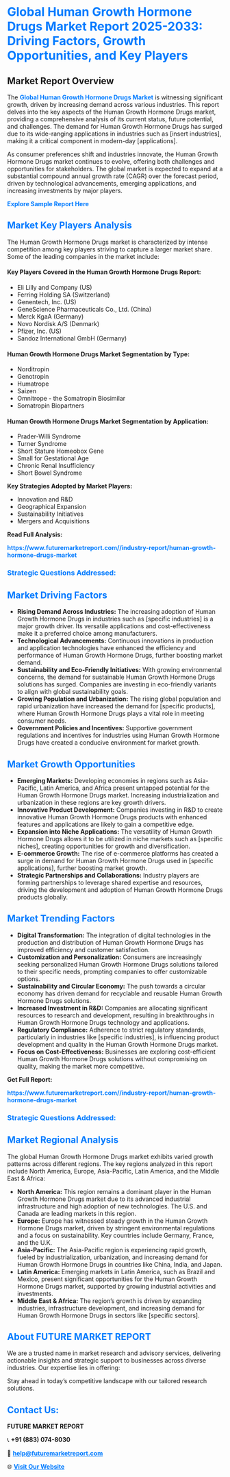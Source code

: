<h1 style="color: #007BFF;">Global Human Growth Hormone Drugs Market Report 2025-2033: Driving Factors, Growth Opportunities, and Key Players</h1>

<section id="overview">
<h2>Market Report Overview</h2>
<p>The <a href="https://www.futuremarketreport.com//industry-report/human-growth-hormone-drugs-market" style="color: #007BFF; text-decoration: none;"><strong>Global Human Growth Hormone Drugs Market</strong></a> is witnessing significant growth, driven by increasing demand across various industries. This report delves into the key aspects of the Human Growth Hormone Drugs market, providing a comprehensive analysis of its current status, future potential, and challenges. The demand for Human Growth Hormone Drugs has surged due to its wide-ranging applications in industries such as [insert industries], making it a critical component in modern-day [applications].</p>
<p>As consumer preferences shift and industries innovate, the Human Growth Hormone Drugs market continues to evolve, offering both challenges and opportunities for stakeholders. The global market is expected to expand at a substantial compound annual growth rate (CAGR) over the forecast period, driven by technological advancements, emerging applications, and increasing investments by major players.</p>
</section>

<section id="overview">
<p><a href="https://www.futuremarketreport.com//request-sample/reportId=52981" style="color: #007BFF; text-decoration: none;"><strong>Explore Sample Report Here</strong></a></p>
</section>

<section id="key-players">
<h2 style="color: #007BFF;">Market Key Players Analysis</h2>
<p>The Human Growth Hormone Drugs market is characterized by intense competition among key players striving to capture a larger market share. Some of the leading companies in the market include:</p>
<h4>Key Players Covered in the Human Growth Hormone Drugs Report:</h4>
<ul><li>Eli Lilly and Company (US)</li><li>Ferring Holding SA (Switzerland)</li><li>Genentech, Inc. (US)</li><li>GeneScience Pharmaceuticals Co., Ltd. (China)</li><li>Merck KgaA (Germany)</li><li>Novo Nordisk A/S (Denmark)</li><li>Pfizer, Inc. (US)</li><li>Sandoz International GmbH (Germany)</li></ul>
<h4>Human Growth Hormone Drugs Market Segmentation by Type:</h4>
<ul><li>Norditropin</li><li>Genotropin</li><li>Humatrope</li><li>Saizen</li><li>Omnitrope - the Somatropin Biosimilar</li><li>Somatropin Biopartners</li></ul>

<h4>Human Growth Hormone Drugs Market Segmentation by Application:</h4>
<ul><li>Prader-Willi Syndrome</li><li>Turner Syndrome</li><li>Short Stature Homeobox Gene</li><li>Small for Gestational Age</li><li>Chronic Renal Insufficiency</li><li>Short Bowel Syndrome</li></ul>
<p><strong>Key Strategies Adopted by Market Players:</strong></p>
<ul>
<li>Innovation and R&D</li>
<li>Geographical Expansion</li>
<li>Sustainability Initiatives</li>
<li>Mergers and Acquisitions</li>
</ul>
</section>

<section>
<p><strong>Read Full Analysis: </strong></p><a href="https://www.futuremarketreport.com//industry-report/human-growth-hormone-drugs-market" style="color: #007BFF; text-decoration: none;"><strong>https://www.futuremarketreport.com//industry-report/human-growth-hormone-drugs-market</strong></a>
<h3 style="color: #007BFF;">Strategic Questions Addressed:</h3>
</section>

<section id="driving-factors">
<h2 style="color: #007BFF;">Market Driving Factors</h2>
<ul>
<li><strong>Rising Demand Across Industries:</strong> The increasing adoption of Human Growth Hormone Drugs in industries such as [specific industries] is a major growth driver. Its versatile applications and cost-effectiveness make it a preferred choice among manufacturers.</li>
<li><strong>Technological Advancements:</strong> Continuous innovations in production and application technologies have enhanced the efficiency and performance of Human Growth Hormone Drugs, further boosting market demand.</li>
<li><strong>Sustainability and Eco-Friendly Initiatives:</strong> With growing environmental concerns, the demand for sustainable Human Growth Hormone Drugs solutions has surged. Companies are investing in eco-friendly variants to align with global sustainability goals.</li>
<li><strong>Growing Population and Urbanization:</strong> The rising global population and rapid urbanization have increased the demand for [specific products], where Human Growth Hormone Drugs plays a vital role in meeting consumer needs.</li>
<li><strong>Government Policies and Incentives:</strong> Supportive government regulations and incentives for industries using Human Growth Hormone Drugs have created a conducive environment for market growth.</li>
</ul>
</section>

<section id="growth-opportunities">
<h2 style="color: #007BFF;">Market Growth Opportunities</h2>
<ul>
<li><strong>Emerging Markets:</strong> Developing economies in regions such as Asia-Pacific, Latin America, and Africa present untapped potential for the Human Growth Hormone Drugs market. Increasing industrialization and urbanization in these regions are key growth drivers.</li>
<li><strong>Innovative Product Development:</strong> Companies investing in R&D to create innovative Human Growth Hormone Drugs products with enhanced features and applications are likely to gain a competitive edge.</li>
<li><strong>Expansion into Niche Applications:</strong> The versatility of Human Growth Hormone Drugs allows it to be utilized in niche markets such as [specific niches], creating opportunities for growth and diversification.</li>
<li><strong>E-commerce Growth:</strong> The rise of e-commerce platforms has created a surge in demand for Human Growth Hormone Drugs used in [specific applications], further boosting market growth.</li>
<li><strong>Strategic Partnerships and Collaborations:</strong> Industry players are forming partnerships to leverage shared expertise and resources, driving the development and adoption of Human Growth Hormone Drugs products globally.</li>
</ul>
</section>

<section id="trending-factors">
<h2 style="color: #007BFF;">Market Trending Factors</h2>
<ul>
<li><strong>Digital Transformation:</strong> The integration of digital technologies in the production and distribution of Human Growth Hormone Drugs has improved efficiency and customer satisfaction.</li>
<li><strong>Customization and Personalization:</strong> Consumers are increasingly seeking personalized Human Growth Hormone Drugs solutions tailored to their specific needs, prompting companies to offer customizable options.</li>
<li><strong>Sustainability and Circular Economy:</strong> The push towards a circular economy has driven demand for recyclable and reusable Human Growth Hormone Drugs solutions.</li>
<li><strong>Increased Investment in R&D:</strong> Companies are allocating significant resources to research and development, resulting in breakthroughs in Human Growth Hormone Drugs technology and applications.</li>
<li><strong>Regulatory Compliance:</strong> Adherence to strict regulatory standards, particularly in industries like [specific industries], is influencing product development and quality in the Human Growth Hormone Drugs market.</li>
<li><strong>Focus on Cost-Effectiveness:</strong> Businesses are exploring cost-efficient Human Growth Hormone Drugs solutions without compromising on quality, making the market more competitive.</li>
</ul>
</section>

<section>
<p><strong>Get Full Report: </strong></p><a href="https://www.futuremarketreport.com//industry-report/human-growth-hormone-drugs-market" style="color: #007BFF; text-decoration: none;"><strong>https://www.futuremarketreport.com//industry-report/human-growth-hormone-drugs-market</strong></a>
<h3 style="color: #007BFF;">Strategic Questions Addressed:</h3>
</section>


<section id="regional-analysis">
<h2 style="color: #007BFF;">Market Regional Analysis</h2>
<p>The global Human Growth Hormone Drugs market exhibits varied growth patterns across different regions. The key regions analyzed in this report include North America, Europe, Asia-Pacific, Latin America, and the Middle East & Africa:</p>
<ul>
<li><strong>North America:</strong> This region remains a dominant player in the Human Growth Hormone Drugs market due to its advanced industrial infrastructure and high adoption of new technologies. The U.S. and Canada are leading markets in this region.</li>
<li><strong>Europe:</strong> Europe has witnessed steady growth in the Human Growth Hormone Drugs market, driven by stringent environmental regulations and a focus on sustainability. Key countries include Germany, France, and the U.K.</li>
<li><strong>Asia-Pacific:</strong> The Asia-Pacific region is experiencing rapid growth, fueled by industrialization, urbanization, and increasing demand for Human Growth Hormone Drugs in countries like China, India, and Japan.</li>
<li><strong>Latin America:</strong> Emerging markets in Latin America, such as Brazil and Mexico, present significant opportunities for the Human Growth Hormone Drugs market, supported by growing industrial activities and investments.</li>
<li><strong>Middle East & Africa:</strong> The region’s growth is driven by expanding industries, infrastructure development, and increasing demand for Human Growth Hormone Drugs in sectors like [specific sectors].</li>
</ul>
</section>

<footer>
<h2 style="color: #007BFF;">About FUTURE MARKET REPORT</h2>
<p>We are a trusted name in market research and advisory services, delivering actionable insights and strategic support to businesses across diverse industries. Our expertise lies in offering:</p>

<p>Stay ahead in today’s competitive landscape with our tailored research solutions.</p>

<h2 style="color: #007BFF;">Contact Us:</h2>
<p><strong>FUTURE MARKET REPORT</strong></p>
<p>📞 <strong>+91 (883) 074-8030</strong></p>
<p>📧 <strong><a href="mailto:help@futuremarketreport.com" style="color: #007BFF;">help@futuremarketreport.com</a></strong></p>
<p>🌐 <strong><a href="https://www.futuremarketreport.com/" style="color: #007BFF;">Visit Our Website</a></strong></p>
</footer>